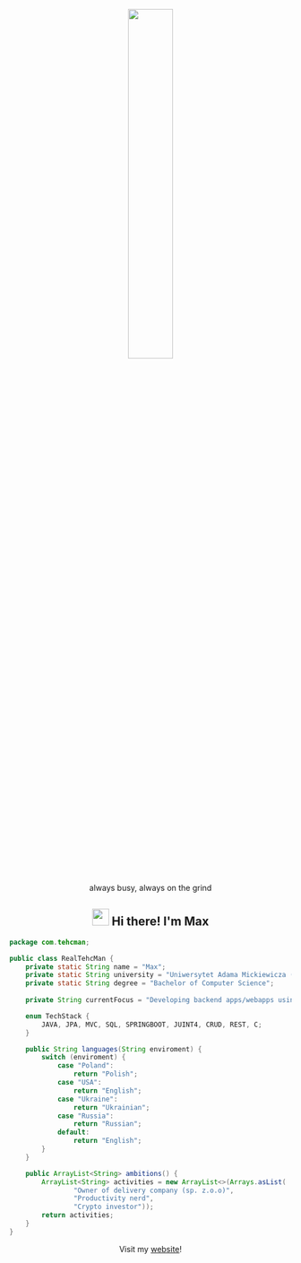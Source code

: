 
<p align="center" ><img 
 src="https://user-images.githubusercontent.com/22797857/90096298-b90f4b00-dd54-11ea-9a31-00ad53f8ec04.gif" width="40%"/><br>
 always busy, always on the grind</p>


<h2 align="center"> <img src="https://media.giphy.com/media/hvRJCLFzcasrR4ia7z/giphy.gif" width="30px"> Hi there! I'm Max</h2>

```java
package com.tehcman;

public class RealTehcMan {
    private static String name = "Max";
    private static String university = "Uniwersytet Adama Mickiewicza (UAM)";
    private static String degree = "Bachelor of Computer Science";
    
    private String currentFocus = "Developing backend apps/webapps using Java";

    enum TechStack {
        JAVA, JPA, MVC, SQL, SPRINGBOOT, JUINT4, CRUD, REST, C;
    }

    public String languages(String enviroment) {
        switch (enviroment) {
            case "Poland":
                return "Polish";
            case "USA":
                return "English";
            case "Ukraine":
                return "Ukrainian";
            case "Russia":
                return "Russian";
            default:
                return "English";
        }
    }

    public ArrayList<String> ambitions() {
        ArrayList<String> activities = new ArrayList<>(Arrays.asList(
                "Owner of delivery company (sp. z.o.o)",
                "Productivity nerd",
                "Crypto investor"));
        return activities;
    }
}

```
<p align="center">Visit my <a href="https://tehcman.com/">website</a>!</p>

